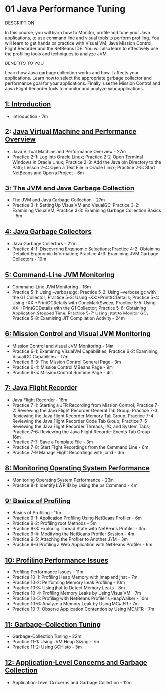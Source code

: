 # 01 Java Performance Tuning

DESCRIPTION

In this course, you will learn how to Monitor, profile and tune your Java applications, to use command line and visual tools to perform profiling.  You will learn to get hands on practice with Visual VM, Java Mission Control, Flight Recorder and the NetBeans IDE. You will also learn to effectively use the profiling tools and techniques to analyze JVM. 

BENEFITS TO YOU

Learn how Java garbage collection works and how it affects your applications. Learn how to select the appropriate garbage collector and performance goal for your applications. Finally, use the Mission Control and Java Flight Recorder tools to monitor and analyze your applications.

## [1: Introduction](01-Java-Performance-Tuning/01-Introduction.md)

   * Introduction - 7m

## 2: [Java Virtual Machine and Performance Overview](01-Java-Performance-Tuning/02-Java-Virtual-Machine-and-Performance-Overview.md)

   * Java Virtual Machine and Performance Overview - 27m
   * Practice 2-1: Log into Oracle Linux; Practice 2-2: Open Terminal Windows in Oracle Linux; Practice 2-3: Add the Java bin Directory to the Path; Lesson 2-4: Open a Text File in Oracle Linux; Practice 2-5: Start NetBeans and Open a Project - 6m

## [3: The JVM and Java Garbage Collection](01-Java-Performance-Tuning/03-The-JVM-and-Java-Garbage-Collection.md)

   * The JVM and Java Garbage Collection - 27m
   * Practice 3-1: Setting Up VisualVM and VisualGC; Practice 3-2: Examining VisualVM; Practice 3-3: Examining Garbage Collection Basics - 5m

## [4: Java Garbage Collectors](01-Java-Performance-Tuning/04-Java-Garbage-Collectors.md)

   * Java Garbage Collectors - 22m
   * Practice 4-1: Discovering Ergonomic Selections; Practice 4-2: Obtaining Detailed Ergonomic Information; Practice 4-3: Examining JVM Garbage Collectors - 10m

## [5: Command-Line JVM Monitoring](01-Java-Performance-Tuning/05-Command-Line-JVM-Monitoring.md)

   * Command-Line JVM Monitoring - 16m
   * Practice 5-1: Using –verbose:gc; Practice 5-2: Using –verbose:gc with the G1 Collector; Practice 5-3: Using -XX:+PrintGCDetails; Practice 5-4: Using -XX:+PrintGCDetails with ConcMarkSweep; Practice 5-5: Using -XX:+PrintGCDetails with the G1 Collector; Practice 5-6: Obtaining Application Stopped Time; Practice 5-7: Using jstat to Monitor GC; Practice 5-8: Examining JIT Compilation Activity - 24m

## [6: Mission Control and Visual JVM Monitoring](01-Java-Performance-Tuning/06-Mission-Control-and-Visual-JVM-Monitoring.md)

   * Mission Control and Visual JVM Monitoring - 14m
   * Practice 6-1: Examining VisualVM Capabilities; Practice 6-2: Examining VisualGC Capabilities - 17m
   * Practice 6-3: The Mission Control General Page - 3m
   * Practice 6-4: Mission Control MBeans Page - 9m
   * Practice 6-5: Mission Control Runtime Page - 4m

## [7: Java Flight Recorder](01-Java-Performance-Tuning/07-Java-Flight-Recorder.md)

   * Java Flight Recorder - 18m
   * Practice 7-1: Starting a JFR Recording from Mission Control; Practice 7-2: Reviewing the Java Flight Recorder General Tab Group; Practice 7-3: Reviewing the Java Flight Recorder Memory Tab Group; Practice 7-4 Reviewing the Java Flight Recorder Code Tab Group; Practice 7-5 Reviewing the Java Flight Recorder Threads, I/O, and System Tabs; Practice 7-6: Reviewing the Java Flight Recorder Events Tab Group - 16m
   * Practice 7-7: Save a Template File - 3m
   * Practice 7-8: Start Flight Recordings from the Command Line - 6m
   * Practice 7-9 Manage Flight Recordings with jcmd - 3m

## [8: Monitoring Operating System Performance](01-Java-Performance-Tuning/08-Monitoring-Operating-System-Performance.md)

   * Monitoring Operating System Performance - 23m
   * Practice 8-1: Identify LWP ID by Using the ps Command - 4m

## [9: Basics of Profiling](01-Java-Performance-Tuning/09-Basics-of-Profiling.md)

   * Basics of Profiling - 11m
   * Practice 9-1: Application Profiling Using NetBeans Profiler - 6m
   * Practice 9-2: Profiling root Methods - 5m
   * Practice 9-3: Exploring Thread State with NetBeans Profiler - 3m
   * Practice 9-4: Modifying the NetBeans Profiler Session - 4m
   * Practice 9-5: Attaching the Profiler to Another JVM - 3m
   * Practice 9-6 Profiling a Web Application with NetBeans Profiler - 6m

## [10: Profiling Performance Issues](01-Java-Performance-Tuning/10-Profiling-Performance-Issues.md)

   * Profiling Performance Issues - 11m
   * Practice 10-1: Profiling Heap Memory with jmap and jhat - 7m
   * Practice 10-2: Performing Memory Leak Profiling - 10m
   * Practice 10-3: Using jhat to Detect Memory Leaks - 8m
   * Practice 10-4: Profiling Memory Leaks by Using VisualVM - 7m
   * Practice 10-5: Profiling with NetBeans Profiler's HeapWalker - 10m
   * Practice 10-6: Analyze a Memory Leak by Using MC/JFR - 7m
   * Practice 10-7: Observe Application Contention by Using MC/JFR - 7m

## [11: Garbage-Collection Tuning](01-Java-Performance-Tuning/11-Garbage-Collection-Tuning.md)

   * Garbage-Collection Tuning - 22m
   * Practice 11-1: Using JVM Heap Sizing - 7m
   * Practice 11-2: Using GCHisto - 5m

## [12: Application-Level Concerns and Garbage Collection](01-Java-Performance-Tuning/12-Application-Level-Concerns-and-Garbage-Collection.md)

   * Application-Level Concerns and Garbage Collection - 12m

